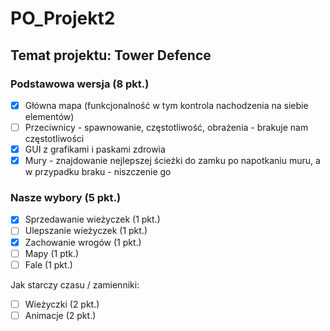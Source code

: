 # PO_Projekt2

## Temat projektu: Tower Defence


### Podstawowa wersja (8 pkt.)
- [x] Główna mapa (funkcjonalność w tym kontrola nachodzenia na siebie elementów)
- [ ] Przeciwnicy - spawnowanie, częstotliwość, obrażenia - brakuje nam częstotliwości
- [x] GUI z grafikami i paskami zdrowia
- [x] Mury - znajdowanie nejlepszej ścieżki do zamku po napotkaniu muru, a w przypadku braku - niszczenie go
### Nasze wybory (5 pkt.)
- [x] Sprzedawanie wieżyczek (1 pkt.)
- [ ] Ulepszanie wieżyczek (1 pkt.)
- [x] Zachowanie wrogów (1 pkt.)
- [ ] Mapy (1 ptk.)
- [ ] Fale (1 pkt.)

Jak starczy czasu / zamienniki: 
- [ ] Wieżyczki (2 pkt.)
- [ ] Animacje (2 pkt.)
